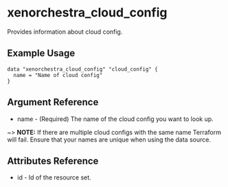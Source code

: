 # xenorchestra_cloud_config

Provides information about cloud config.

## Example Usage

```hcl
data "xenorchestra_cloud_config" "cloud_config" {
  name = "Name of cloud config"
}
```

## Argument Reference
* name - (Required) The name of the cloud config you want to look up.

~> **NOTE:** If there are multiple cloud configs with the same name
Terraform will fail. Ensure that your names are unique when
using the data source.


## Attributes Reference
* id - Id of the resource set.
